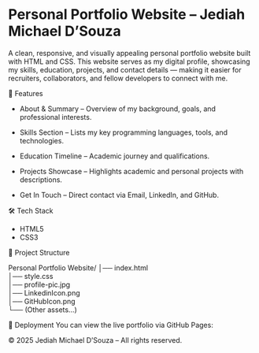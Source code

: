 # Personal Portfolio Website – Jediah Michael D’Souza

A clean, responsive, and visually appealing personal portfolio website built with HTML and CSS.
This website serves as my digital profile, showcasing my skills, education, projects, and contact details — making it easier for recruiters, collaborators, and fellow developers to connect with me.

📌 Features
- About & Summary – Overview of my background, goals, and professional interests.

- Skills Section – Lists my key programming languages, tools, and technologies.

- Education Timeline – Academic journey and qualifications.

- Projects Showcase – Highlights academic and personal projects with descriptions.

- Get In Touch – Direct contact via Email, LinkedIn, and GitHub.


🛠 Tech Stack
- HTML5
- CSS3


📂 Project Structure

Personal Portfolio Website/
│── index.html       
│── style.css         
│── profile-pic.jpg   
│── LinkedinIcon.png  
│── GitHubIcon.png    
└── (Other assets...)


🚀 Deployment
You can view the live portfolio via GitHub Pages:

© 2025 Jediah Michael D’Souza – All rights reserved.
